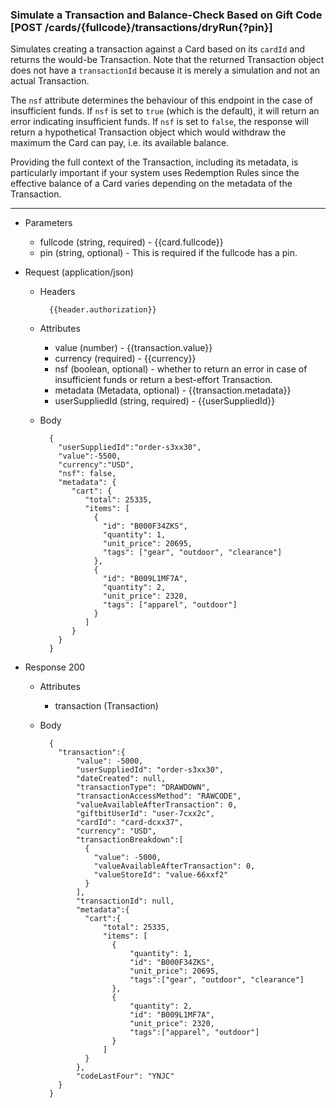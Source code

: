 ### Simulate a Transaction and Balance-Check Based on Gift Code [POST /cards/{fullcode}/transactions/dryRun{?pin}]
<a name="post-transaction-by-code-dryRun-anchor"></a>
Simulates creating a transaction against a Card based on its `cardId` and returns the would-be Transaction.  Note that the returned Transaction object does not have a `transactionId` because it is merely a simulation and not an actual Transaction.

The `nsf` attribute determines the behaviour of this endpoint in the case of insufficient funds. If `nsf` is set to `true` (which is the default), it will return an error indicating insufficient funds. 
If `nsf` is set to `false`, the response will return a hypothetical Transaction object which would withdraw the maximum the Card can pay, i.e. its available balance. 

Providing the full context of the Transaction, including its metadata, is particularly important if your system uses Redemption Rules since the 
effective balance of a Card varies depending on the metadata of the Transaction.

---

+ Parameters
    + fullcode (string, required) - {{card.fullcode}}
    + pin (string, optional) - This is required if the fullcode has a pin.

+ Request (application/json)
    + Headers
    
            {{header.authorization}}

    + Attributes
        + value (number) - {{transaction.value}}
        + currency (required) - {{currency}}
        + nsf (boolean, optional) - whether to return an error in case of insufficient funds or return a best-effort Transaction.
        + metadata (Metadata, optional) - {{transaction.metadata}}
        + userSuppliedId (string, required) - {{userSuppliedId}}

    + Body 
    
            {
              "userSuppliedId":"order-s3xx30",
              "value":-5500,
              "currency":"USD",
              "nsf": false,
              "metadata": {
                 "cart": {
                    "total": 25335,
                    "items": [
                      {
                        "id": "B000F34ZKS", 
                        "quantity": 1,
                        "unit_price": 20695,
                        "tags": ["gear", "outdoor", "clearance"]
                      },
                      {
                        "id": "B009L1MF7A", 
                        "quantity": 2,
                        "unit_price": 2320,
                        "tags": ["apparel", "outdoor"]
                      }
                    ]
                 }
              }
            }
    
+ Response 200
    + Attributes
        + transaction (Transaction)

    + Body

            {
              "transaction":{
                  "value": -5000,
                  "userSuppliedId": "order-s3xx30",
                  "dateCreated": null,
                  "transactionType": "DRAWDOWN",
                  "transactionAccessMethod": "RAWCODE",
                  "valueAvailableAfterTransaction": 0,
                  "giftbitUserId": "user-7cxx2c",
                  "cardId": "card-dcxx37",
                  "currency": "USD",
                  "transactionBreakdown":[
                    {
                      "value": -5000,
                      "valueAvailableAfterTransaction": 0,
                      "valueStoreId": "value-66xxf2"
                    }
                  ],
                  "transactionId": null,
                  "metadata":{
                    "cart":{
                        "total": 25335,
                        "items": [
                          {
                              "quantity": 1,
                              "id": "B000F34ZKS",
                              "unit_price": 20695,
                              "tags":["gear", "outdoor", "clearance"]
                          },
                          {
                              "quantity": 2,
                              "id": "B009L1MF7A",
                              "unit_price": 2320,
                              "tags":["apparel", "outdoor"]
                          }
                        ]
                    }
                  },
                  "codeLastFour": "YNJC"
              }
            }

